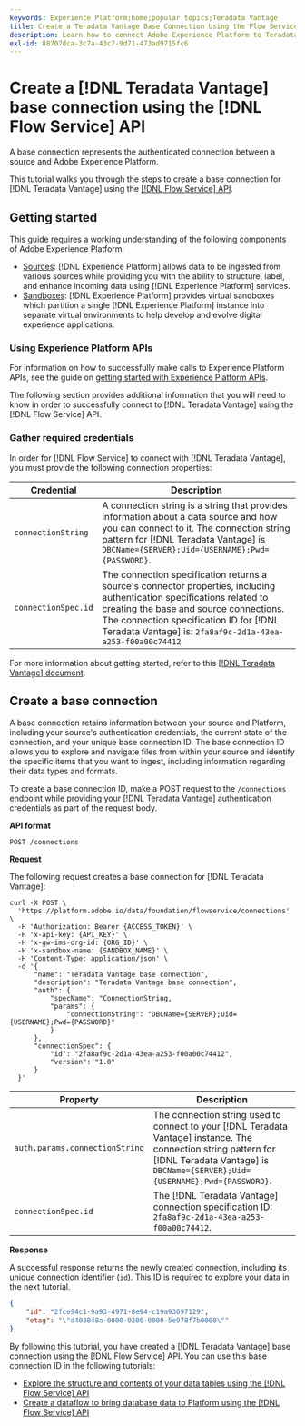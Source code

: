 ```yaml
---
keywords: Experience Platform;home;popular topics;Teradata Vantage
title: Create a Teradata Vantage Base Connection Using the Flow Service API
description: Learn how to connect Adobe Experience Platform to Teradata Vantage using the Flow Service API.
exl-id: 88707dca-3c7a-43c7-9d71-473ad9715fc6
---
```

# Create a [!DNL Teradata Vantage] base connection using the [!DNL Flow Service] API

A base connection represents the authenticated connection between a source and Adobe Experience Platform.

This tutorial walks you through the steps to create a base connection for [!DNL Teradata Vantage] using the [[!DNL Flow Service] API](https://www.adobe.io/experience-platform-apis/references/flow-service/).

## Getting started

This guide requires a working understanding of the following components of Adobe Experience Platform:

* [Sources](../../../../home.md): [!DNL Experience Platform] allows data to be ingested from various sources while providing you with the ability to structure, label, and enhance incoming data using [!DNL Experience Platform] services.
* [Sandboxes](../../../../../sandboxes/home.md): [!DNL Experience Platform] provides virtual sandboxes which partition a single [!DNL Experience Platform] instance into separate virtual environments to help develop and evolve digital experience applications.

### Using Experience Platform APIs

For information on how to successfully make calls to Experience Platform APIs, see the guide on [getting started with Experience Platform APIs](../../../../../landing/api-guide.md).

The following section provides additional information that you will need to know in order to successfully connect to [!DNL Teradata Vantage] using the [!DNL Flow Service] API.

### Gather required credentials

In order for [!DNL Flow Service] to connect with [!DNL Teradata Vantage], you must provide the following connection properties:

| Credential | Description |
| --- | --- |
| `connectionString` | A connection string is a string that provides information about a data source and how you can connect to it. The connection string pattern for [!DNL Teradata Vantage] is `DBCName={SERVER};Uid={USERNAME};Pwd={PASSWORD}`. | 
| `connectionSpec.id` | The connection specification returns a source's connector properties, including authentication specifications related to creating the base and source connections. The connection specification ID for [!DNL Teradata Vantage] is: `2fa8af9c-2d1a-43ea-a253-f00a00c74412` |

For more information about getting started, refer to this [[!DNL Teradata Vantage] document](https://docs.teradata.com/r/Teradata-VantageTM-Advanced-SQL-Engine-Security-Administration/July-2021/Setting-Up-the-Administrative-Infrastructure/Controlling-Access-to-the-Operating-System/Working-with-OS-Level-Security-Options).

## Create a base connection

A base connection retains information between your source and Platform, including your source's authentication credentials, the current state of the connection, and your unique base connection ID. The base connection ID allows you to explore and navigate files from within your source and identify the specific items that you want to ingest, including information regarding their data types and formats.

To create a base connection ID, make a POST request to the `/connections` endpoint while providing your [!DNL Teradata Vantage] authentication credentials as part of the request body.

**API format**

```https
POST /connections
```

**Request**

The following request creates a base connection for [!DNL Teradata Vantage]:

```shell
curl -X POST \
  'https://platform.adobe.io/data/foundation/flowservice/connections' \
  -H 'Authorization: Bearer {ACCESS_TOKEN}' \
  -H 'x-api-key: {API_KEY}' \
  -H 'x-gw-ims-org-id: {ORG_ID}' \
  -H 'x-sandbox-name: {SANDBOX_NAME}' \
  -H 'Content-Type: application/json' \
  -d '{
      "name": "Teradata Vantage base connection",
      "description": "Teradata Vantage base connection",
      "auth": {
          "specName": "ConnectionString,
          "params": {
              "connectionString": "DBCName={SERVER};Uid={USERNAME};Pwd={PASSWORD}"
          }
      },
      "connectionSpec": {
          "id": "2fa8af9c-2d1a-43ea-a253-f00a00c74412",
          "version": "1.0"
      }
  }'
```

| Property | Description |
| -------- | ----------- |
| `auth.params.connectionString` | The connection string used to connect to your [!DNL Teradata Vantage] instance. The connection string pattern for [!DNL Teradata Vantage] is `DBCName={SERVER};Uid={USERNAME};Pwd={PASSWORD}`. |
| `connectionSpec.id` | The [!DNL Teradata Vantage] connection specification ID: `2fa8af9c-2d1a-43ea-a253-f00a00c74412`. |

**Response**

A successful response returns the newly created connection, including its unique connection identifier (`id`). This ID is required to explore your data in the next tutorial.

```json
{
    "id": "2fce94c1-9a93-4971-8e94-c19a93097129",
    "etag": "\"d403848a-0000-0200-0000-5e978f7b0000\""
}
```

By following this tutorial, you have created a [!DNL Teradata Vantage] base connection using the [!DNL Flow Service] API. You can use this base connection ID in the following tutorials:

* [Explore the structure and contents of your data tables using the [!DNL Flow Service] API](../../explore/tabular.md)
* [Create a dataflow to bring database data to Platform using the [!DNL Flow Service] API](../../collect/database-nosql.md)
